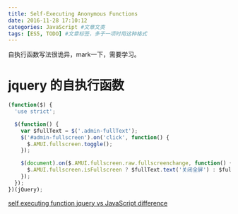 ```yaml
---
title: Self-Executing Anonymous Functions
date: 2016-11-28 17:10:12
categories: JavaScript #文章文类
tags: [ES5, TODO] #文章标签，多于一项时用这种格式
---
```

自执行函数写法很诡异，mark一下，需要学习。
<!--more-->
# jquery 的自执行函数

``` js
(function($) {
  'use strict';

  $(function() {
    var $fullText = $('.admin-fullText');
    $('#admin-fullscreen').on('click', function() {
      $.AMUI.fullscreen.toggle();
    });

    $(document).on($.AMUI.fullscreen.raw.fullscreenchange, function() {
      $.AMUI.fullscreen.isFullscreen ? $fullText.text('关闭全屏') : $fullText.text('开启全屏');
    });
  });
})(jQuery);
```
[self executing function jquery vs JavaScript difference](http://stackoverflow.com/questions/19491650/self-executing-function-jquery-vs-javascript-difference)

